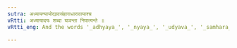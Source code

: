 ```yaml
---
sutra: अध्यायन्यायोद्यावसंहाराधारावायाश्च
vRtti: अध्यायादयः शब्दा घञन्ता निपात्यन्ते ॥
vRtti_eng: And the words '_adhyaya_', '_nyaya_', '_udyava_', '_samhara_', '_adhara_' and '_avaya_' are anomalous.

---
```

